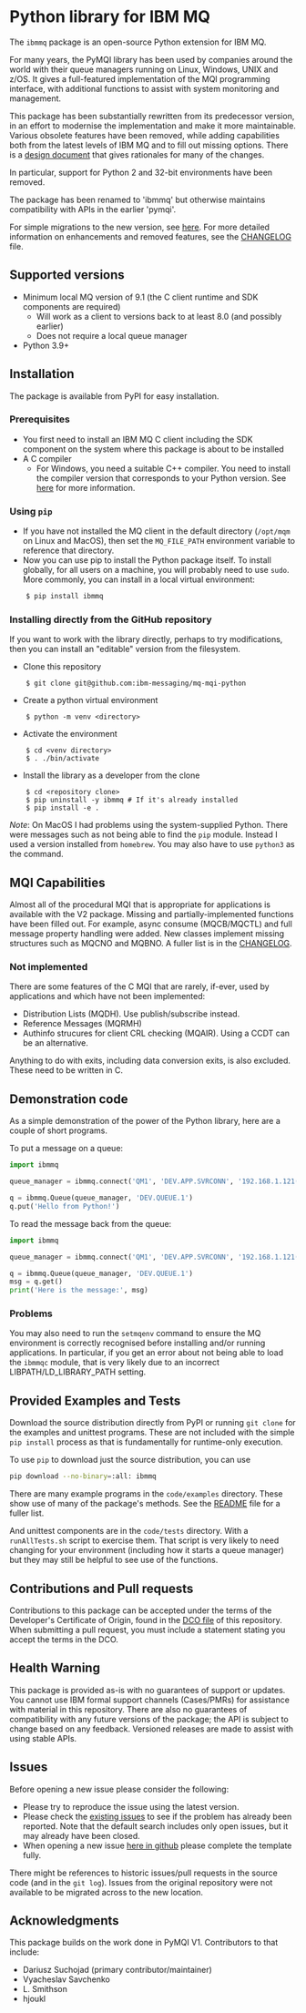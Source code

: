 # Python library for IBM MQ

The `ibmmq` package is an open-source Python extension for IBM MQ.

For many years, the PyMQI library has been used by companies around the world with their queue managers running on
Linux, Windows, UNIX and z/OS. It gives a full-featured implementation of the MQI programming interface, with additional
functions to assist with system monitoring and management.

This package has been substantially rewritten from its predecessor version, in an effort to modernise the implementation
and make it more maintainable. Various obsolete features have been removed, while adding capabilities both from the
latest levels of IBM MQ and to fill out missing options. There is a [design document](docs/DesignNotes.md) that gives
rationales for many of the changes.

In particular, support for Python 2 and 32-bit environments have been removed.

The package has been renamed to 'ibmmq' but otherwise maintains compatibility with APIs in the earlier 'pymqi'.

For simple migrations to the new version, see [here](docs/MIGRATION_V2.md). For more detailed information on
enhancements and removed features, see the [CHANGELOG](CHANGELOG.md) file.

## Supported versions

* Minimum local MQ version of 9.1 (the C client runtime and SDK components are required)
  * Will work as a client to versions back to at least 8.0 (and possibly earlier)
  * Does not require a local queue manager
* Python 3.9+

## Installation
The package is available from PyPI for easy installation.

### Prerequisites

* You first need to install an IBM MQ C client including the SDK component on the system where this package is about to
  be installed
* A C compiler
  * For Windows, you need a suitable C++ compiler. You need to install the compiler version that corresponds to your
    Python version. See [here](https://wiki.python.org/moin/WindowsCompilers) for more information.

### Using `pip`
* If you have not installed the MQ client in the default directory (`/opt/mqm` on Linux and MacOS), then set the
  `MQ_FILE_PATH` environment variable to reference that directory.
* Now you can use pip to install the Python package itself. To install globally, for all users on a machine, you will
  probably need to use `sudo`. More commonly, you can install in a local virtual environment:

```bash
    $ pip install ibmmq
```

### Installing directly from the GitHub repository
If you want to work with the library directly, perhaps to try modifications, then you can install an "editable" version
from the filesystem.

* Clone this repository
```
    $ git clone git@github.com:ibm-messaging/mq-mqi-python
```
* Create a python virtual environment
```
    $ python -m venv <directory>
```
* Activate the environment
```
    $ cd <venv directory>
    $ . ./bin/activate
```
* Install the library as a developer from the clone
```
    $ cd <repository clone>
    $ pip uninstall -y ibmmq # If it's already installed
    $ pip install -e .
```

*Note*: On MacOS I had problems using the system-supplied Python. There were messages such as not being able to find the
`pip` module. Instead I used a version installed from `homebrew`. You may also have to use `python3` as the command.

## MQI Capabilities
Almost all of the procedural MQI that is appropriate for applications is available with the V2 package. Missing and
partially-implemented functions have been filled out. For example, async consume (MQCB/MQCTL) and full message property
handling were added. New classes implement missing structures such as MQCNO and MQBNO. A fuller list is in the
[CHANGELOG](CHANGELOG.md).

### Not implemented
There are some features of the C MQI that are rarely, if-ever, used by applications and which have not been implemented:
* Distribution Lists (MQDH). Use publish/subscribe instead.
* Reference Messages (MQRMH)
* Authinfo strucures for client CRL checking (MQAIR). Using a CCDT can be an alternative.

Anything to do with exits, including data conversion exits, is also excluded. These need to be written in C.

## Demonstration code

As a simple demonstration of the power of the Python library, here are a couple of short programs.

To put a message on a queue:

```python
import ibmmq

queue_manager = ibmmq.connect('QM1', 'DEV.APP.SVRCONN', '192.168.1.121(1414)')

q = ibmmq.Queue(queue_manager, 'DEV.QUEUE.1')
q.put('Hello from Python!')
```

To read the message back from the queue:

```python
import ibmmq

queue_manager = ibmmq.connect('QM1', 'DEV.APP.SVRCONN', '192.168.1.121(1414)')

q = ibmmq.Queue(queue_manager, 'DEV.QUEUE.1')
msg = q.get()
print('Here is the message:', msg)
```

### Problems
You may also need to run the `setmqenv` command to ensure the MQ environment is correctly recognised before installing
and/or running applications. In particular, if you get an error about not being able to load the `ibmmqc` module, that
is very likely due to an incorrect LIBPATH/LD_LIBRARY_PATH setting.

## Provided Examples and Tests
Download the source distribution directly from PyPI or running `git clone` for the examples and unittest programs. These
are not included with the simple `pip install` process as that is fundamentally for runtime-only execution.

To use `pip` to download just the source distribution, you can use

```bash
pip download --no-binary=:all: ibmmq
```

There are many example programs in the `code/examples` directory. These show use of many of the package's methods. See
the [README](code/examples/README.md) file for a fuller list.

And unittest components are in the `code/tests` directory. With a `runAllTests.sh` script to exercise them. That script
is very likely to need changing for your environment (including how it starts a queue manager) but they may still
be helpful to see use of the functions.

## Contributions and Pull requests

Contributions to this package can be accepted under the terms of the Developer's Certificate of Origin, found in the
[DCO file](DCO1.1.txt) of this repository. When submitting a pull request, you must include a statement stating you
accept the terms in the DCO.

## Health Warning

This package is provided as-is with no guarantees of support or updates. You cannot use IBM formal support channels
(Cases/PMRs) for assistance with material in this repository. There are also no guarantees of compatibility with any
future versions of the package; the API is subject to change based on any feedback. Versioned releases are made to
assist with using stable APIs.

## Issues

Before opening a new issue please consider the following:

-   Please try to reproduce the issue using the latest version.
-   Please check the [existing issues](https://github.com/ibm-messaging/mq-mqi-python/issues)
    to see if the problem has already been reported. Note that the default search
    includes only open issues, but it may already have been closed.
-   When opening a new issue [here in github](https://github.com/ibm-messaging/mq-mqi-python/issues) please complete the template fully.

There might be references to historic issues/pull requests in the source code (and in the `git log`). Issues from the
original repository were not available to be migrated across to the new location.

## Acknowledgments
This package builds on the work done in PyMQI V1. Contributors to that include:
* Dariusz Suchojad (primary contributor/maintainer) 
* Vyacheslav Savchenko
* L. Smithson 
* hjoukl

